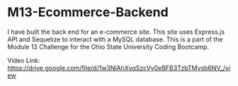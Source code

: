 # M13-Ecommerce-Backend
I have built the back end for an e-commerce site. This site uses Express.js API and Sequelize to interact with a MySQL database. This is a part of the Module 13 Challenge for the Ohio State University Coding Bootcamp.

Video Link: https://drive.google.com/file/d/1w3NlAhXvqSzcVy0eBFB3TzbTMvsb6NV_/view 